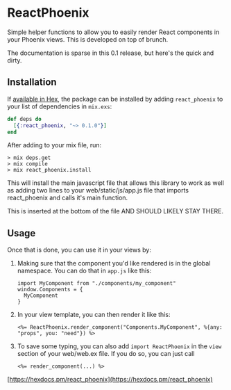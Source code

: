 # ReactPhoenix

Simple helper functions to allow you to easily render React components
in your Phoenix views. This is developed on top of brunch.

The documentation is sparse in this 0.1 release, but here's the quick and dirty.

## Installation

If [available in Hex](https://hex.pm/docs/publish), the package can be installed
by adding `react_phoenix` to your list of dependencies in `mix.exs`:

```elixir
def deps do
  [{:react_phoenix, "~> 0.1.0"}]
end
```

After adding to your mix file, run:

```
> mix deps.get
> mix compile
> mix react_phoenix.install
```

This will install the main javascript file that allows this library to work as
well as adding two lines to your web/static/js/app.js file that imports
react_phoenix and calls it's main function.

This is inserted at the bottom of the file AND SHOULD LIKELY STAY THERE.

## Usage

Once that is done, you can use it in your views by:

1. Making sure that the component you'd like rendered is in the global namespace.
   You can do that in `app.js` like this:
   
   ```
   import MyComponent from "./components/my_component"
   window.Components = {
     MyComponent
   }
   ```
2. In your view template, you can then render it like this:
   ```
   <%= ReactPhoenix.render_component("Components.MyComponent", %{any: "props", you: "need"}) %>
   ```
3. To save some typing, you can also add `import ReactPhoenix` in the `view`
   section of your web/web.ex file. If you do so, you can just call
   ```
   <%= render_component(...) %>
   ```

[https://hexdocs.pm/react_phoenix](https://hexdocs.pm/react_phoenix)


